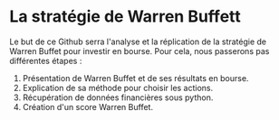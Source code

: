 # La stratégie de Warren Buffett

Le but de ce Github serra l'analyse et la réplication de la stratégie de Warren Buffet pour investir en bourse.
Pour cela, nous passerons pas différentes étapes :
1. Présentation de Warren Buffet et de ses résultats en bourse.
2. Explication de sa méthode pour choisir les actions.
3. Récupération de données financières sous python.
4. Création d'un score Warren Buffet.
